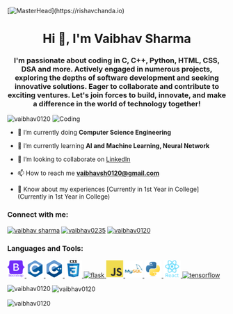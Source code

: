 <!--  ### Hi there 👋  -->

<!--
**Vaibhav0120/Vaibhav0120** is a ✨ _special_ ✨ repository because its `README.md` (this file) appears on your GitHub profile.

Here are some ideas to get you started:

- 🔭 I’m currently working on ...
- 🌱 I’m currently learning ...
- 👯 I’m looking to collaborate on ...
- 🤔 I’m looking for help with ...
- 💬 Ask me about ...
- 📫 How to reach me: ...
- 😄 Pronouns: ...
- ⚡ Fun fact: ...
-->
[![MasterHead](https://1.bp.blogspot.com/-7A4WynwLsM...)](https://rishavchanda.io)

<h1 align="center">Hi 👋, I'm Vaibhav Sharma</h1>
<h3 align="center">I'm passionate about coding in C, C++, Python, HTML, CSS, DSA and more. Actively engaged in numerous projects, exploring the depths of software development and seeking innovative solutions. Eager to collaborate and contribute to exciting ventures. Let's join forces to build, innovate, and make a difference in the world of technology together!</h3>

<img align="right" alt="Coding" width="400" src="https://cdn.dribbble.com/users/1708816/screenshots/15637256/media/f9826f0af8a49462f048262a8502035b.gif">

<p align="left"> <img src="https://komarev.com/ghpvc/?username=vaibhav0120&label=Profile%20views&color=0e75b6&style=flat" alt="vaibhav0120" /> </p>

- 🔭 I’m currently doing **Computer Science Engineering**

- 🌱 I’m currently learning **AI and Machine Learning, Neural Network**

- 👯 I’m looking to collaborate on [LinkedIn](https://www.linkedin.com/in/vaibhav-sharma-6780611a2?utm_source=share&utm_campaign=share_via&utm_content=profile&utm_medium=ios_app)

- 📫 How to reach me **vaibhavsh0120@gmail.com**

- 📄 Know about my experiences [Currently in 1st Year in College](Currently in 1st Year in College)

<h3 align="left">Connect with me:</h3>
<p align="left">
<a href="https://fb.com/vaibhav sharma" target="blank"><img align="center" src="https://raw.githubusercontent.com/rahuldkjain/github-profile-readme-generator/master/src/images/icons/Social/facebook.svg" alt="vaibhav sharma" height="30" width="40" /></a>
<a href="https://instagram.com/vaibhav0235" target="blank"><img align="center" src="https://raw.githubusercontent.com/rahuldkjain/github-profile-readme-generator/master/src/images/icons/Social/instagram.svg" alt="vaibhav0235" height="30" width="40" /></a>
<a href="https://www.leetcode.com/vaibhav0120" target="blank"><img align="center" src="https://raw.githubusercontent.com/rahuldkjain/github-profile-readme-generator/master/src/images/icons/Social/leet-code.svg" alt="vaibhav0120" height="30" width="40" /></a>
</p>

<h3 align="left">Languages and Tools:</h3>
<p align="left"> <a href="https://getbootstrap.com" target="_blank" rel="noreferrer"> <img src="https://raw.githubusercontent.com/devicons/devicon/master/icons/bootstrap/bootstrap-plain-wordmark.svg" alt="bootstrap" width="40" height="40"/> </a> <a href="https://www.cprogramming.com/" target="_blank" rel="noreferrer"> <img src="https://raw.githubusercontent.com/devicons/devicon/master/icons/c/c-original.svg" alt="c" width="40" height="40"/> </a> <a href="https://www.w3schools.com/cpp/" target="_blank" rel="noreferrer"> <img src="https://raw.githubusercontent.com/devicons/devicon/master/icons/cplusplus/cplusplus-original.svg" alt="cplusplus" width="40" height="40"/> </a> <a href="https://www.w3schools.com/css/" target="_blank" rel="noreferrer"> <img src="https://raw.githubusercontent.com/devicons/devicon/master/icons/css3/css3-original-wordmark.svg" alt="css3" width="40" height="40"/> </a> <a href="https://flask.palletsprojects.com/" target="_blank" rel="noreferrer"> <img src="https://www.vectorlogo.zone/logos/pocoo_flask/pocoo_flask-icon.svg" alt="flask" width="40" height="40"/> </a> <a href="https://developer.mozilla.org/en-US/docs/Web/JavaScript" target="_blank" rel="noreferrer"> <img src="https://raw.githubusercontent.com/devicons/devicon/master/icons/javascript/javascript-original.svg" alt="javascript" width="40" height="40"/> </a> <a href="https://www.mysql.com/" target="_blank" rel="noreferrer"> <img src="https://raw.githubusercontent.com/devicons/devicon/master/icons/mysql/mysql-original-wordmark.svg" alt="mysql" width="40" height="40"/> </a> <a href="https://www.python.org" target="_blank" rel="noreferrer"> <img src="https://raw.githubusercontent.com/devicons/devicon/master/icons/python/python-original.svg" alt="python" width="40" height="40"/> </a> <a href="https://reactjs.org/" target="_blank" rel="noreferrer"> <img src="https://raw.githubusercontent.com/devicons/devicon/master/icons/react/react-original-wordmark.svg" alt="react" width="40" height="40"/> </a> <a href="https://www.tensorflow.org" target="_blank" rel="noreferrer"> <img src="https://www.vectorlogo.zone/logos/tensorflow/tensorflow-icon.svg" alt="tensorflow" width="40" height="40"/> </a> </p>

<p><img align="left" src="https://github-readme-stats.vercel.app/api/top-langs?username=vaibhav0120&show_icons=true&locale=en&layout=compact" alt="vaibhav0120" /></p>

<p>&nbsp;<img align="center" src="https://github-readme-stats.vercel.app/api?username=vaibhav0120&show_icons=true&locale=en" alt="vaibhav0120" /></p>

<p><img align="center" src="https://github-readme-streak-stats.herokuapp.com/?user=vaibhav0120&" alt="vaibhav0120" /></p>
